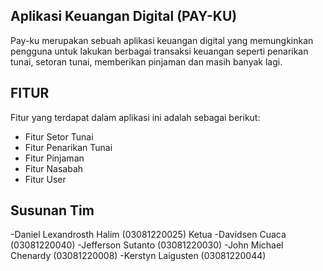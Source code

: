 ## Aplikasi Keuangan Digital (PAY-KU)

Pay-ku merupakan sebuah aplikasi keuangan digital yang  memungkinkan pengguna untuk lakukan berbagai transaksi keuangan seperti penarikan tunai, setoran tunai, memberikan pinjaman dan masih banyak lagi.

## FITUR

Fitur yang terdapat dalam aplikasi ini adalah sebagai berikut:
- Fitur Setor Tunai
- Fitur Penarikan Tunai
- Fitur Pinjaman
- Fitur Nasabah
- Fitur User

## Susunan Tim

-Daniel Lexandrosth Halim (03081220025) Ketua
-Davidsen Cuaca (03081220040)
-Jefferson Sutanto (03081220030)
-John Michael Chenardy (03081220008)
-Kerstyn Laigusten (03081220044)

